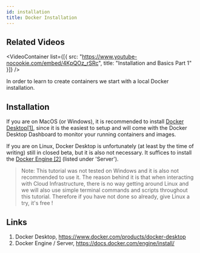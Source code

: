 ```yaml
---
id: installation
title: Docker Installation
---
```

## Related Videos
<VideoContainer
  list={[{
   src: "https://www.youtube-nocookie.com/embed/4KpQOz_rSRc",
   title: "Installation and Basics Part 1"
  }]}
/>

In order to learn to create containers we start with a local Docker installation.

## Installation
If you are on MacOS (or Windows), it is recommended to install 
[Docker Desktop[1]](https://www.docker.com/products/docker-desktop), since it is
the easiest to setup and will come with the Docker Desktop Dashboard to monitor
your running containers and images.

If you are on Linux, Docker Desktop is unfortunately (at least by the time of 
writing) still in closed beta, but it is also not necessary. It suffices to 
install the [Docker Engine [2]](https://docs.docker.com/engine/install/)
(listed under 'Server').

> Note: This tutorial was not tested on Windows and it is also not recommended 
> to use it. The reason behind it is that when interacting with Cloud 
> Infrastructure, there is no way getting around Linux and we will also use 
> simple terminal commands and scripts throughout this tutorial. Therefore if 
> you have not done so already, give Linux a try, it's free !

## Links
1. Docker Desktop, https://www.docker.com/products/docker-desktop
2. Docker Engine / Server, https://docs.docker.com/engine/install/
